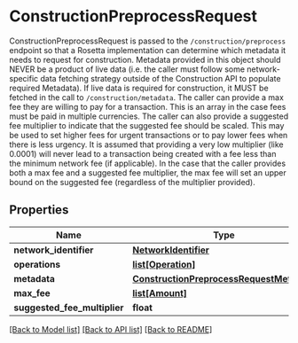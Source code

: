 # ConstructionPreprocessRequest

ConstructionPreprocessRequest is passed to the `/construction/preprocess` endpoint so that a Rosetta implementation can determine which metadata it needs to request for construction. Metadata provided in this object should NEVER be a product of live data (i.e. the caller must follow some network-specific data fetching strategy outside of the Construction API to populate required Metadata). If live data is required for construction, it MUST be fetched in the call to `/construction/metadata`. The caller can provide a max fee they are willing to pay for a transaction. This is an array in the case fees must be paid in multiple currencies. The caller can also provide a suggested fee multiplier to indicate that the suggested fee should be scaled. This may be used to set higher fees for urgent transactions or to pay lower fees when there is less urgency. It is assumed that providing a very low multiplier (like 0.0001) will never lead to a transaction being created with a fee less than the minimum network fee (if applicable). In the case that the caller provides both a max fee and a suggested fee multiplier, the max fee will set an upper bound on the suggested fee (regardless of the multiplier provided).
## Properties
Name | Type | Description | Notes
------------ | ------------- | ------------- | -------------
**network_identifier** | [**NetworkIdentifier**](NetworkIdentifier.md) |  | 
**operations** | [**list[Operation]**](Operation.md) |  | 
**metadata** | [**ConstructionPreprocessRequestMetadata**](ConstructionPreprocessRequestMetadata.md) |  | [optional] 
**max_fee** | [**list[Amount]**](Amount.md) |  | [optional] 
**suggested_fee_multiplier** | **float** |  | [optional] 

[[Back to Model list]](../README.md#documentation-for-models) [[Back to API list]](../README.md#documentation-for-api-endpoints) [[Back to README]](../README.md)


